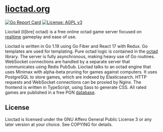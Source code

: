 # [lioctad.org](https://lioctad.org)
[![Go Report Card](https://goreportcard.com/badge/github.com/dechristopher/lio)](https://goreportcard.com/report/github.com/dechristopher/lio)
[![License: AGPL v3](https://img.shields.io/badge/License-AGPL%20v3-blue.svg)](https://raw.githubusercontent.com/dechristopher/lio/master/LICENSE)

Lioctad (li[bre] octad) is a free online octad game server focused on
[realtime](https://lioctad.org/games) gameplay and ease of use.

Lioctad is written in Go 1.19 using Go Fiber and React 17 with Redux. Go
templates are used for templating. Pure octad logic is contained in the
[octad](https://github.com/dechristopher/octad) library. The server is fully
asynchronous, making heavy use of Go routines. WebSocket connections are handled
by a separate server that communicates using Redis PubSub. Lioctad talks to
an octad engine that uses Minimax with alpha-beta pruning for games against
computers. It uses PostgreSQL to store games, which are indexed by Elasticsearch.
HTTP requests and WebSocket connections can be proxied by Nginx. The frontend is
written in TypeScript, using Sass to generate CSS. All rated games are published
in a free PGN [database](https://lioctad.org/db).

## License

Lioctad is licensed under the GNU Affero General Public License 3 or any later
version at your choice. See COPYING for details.
